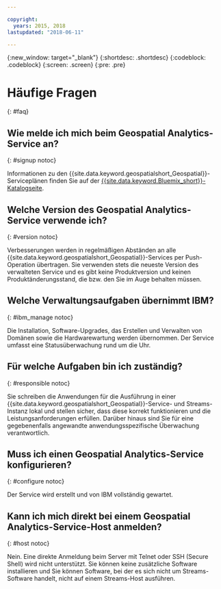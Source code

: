 ```yaml
---

copyright:
  years: 2015, 2018
lastupdated: "2018-06-11"

---
```


<!-- Attribute definitions -->
{:new_window: target="_blank"}
{:shortdesc: .shortdesc}
{:codeblock: .codeblock}
{:screen: .screen}
{:pre: .pre}

# Häufige Fragen
{: #faq}

## Wie melde ich mich beim Geospatial Analytics-Service an?
{: #signup notoc}

Informationen zu den {{site.data.keyword.geospatialshort_Geospatial}}-Serviceplänen finden Sie auf der [{{site.data.keyword.Bluemix_short}}-Katalogseite](https://console.ng.bluemix.net/catalog/services/geospatial-analytics).

## Welche Version des Geospatial Analytics-Service verwende ich?
{: #version notoc}

Verbesserungen werden in regelmäßigen Abständen an alle {{site.data.keyword.geospatialshort_Geospatial}}-Services per Push-Operation übertragen. Sie verwenden stets die neueste Version des verwalteten Service und es gibt keine Produktversion und keinen Produktänderungsstand, die bzw. den Sie im Auge behalten müssen.

## Welche Verwaltungsaufgaben übernimmt IBM?
{: #ibm_manage notoc}

Die Installation, Software-Upgrades, das Erstellen und Verwalten von Domänen sowie die Hardwarewartung werden übernommen. Der Service umfasst eine Statusüberwachung rund um die Uhr.


## Für welche Aufgaben bin ich zuständig?
{: #responsible notoc}

Sie schreiben die Anwendungen für die Ausführung in einer {{site.data.keyword.geospatialshort_Geospatial}}-Service- und Streams-Instanz lokal und stellen sicher, dass diese korrekt funktionieren und die Leistungsanforderungen erfüllen. Darüber hinaus sind Sie für eine gegebenenfalls angewandte anwendungsspezifische Überwachung verantwortlich.


## Muss ich einen Geospatial Analytics-Service konfigurieren?
{: #configure notoc}

Der Service wird erstellt und von IBM vollständig gewartet.

## Kann ich mich direkt bei einem Geospatial Analytics-Service-Host anmelden?
{: #host notoc}

Nein. Eine direkte Anmeldung beim Server mit Telnet oder SSH (Secure Shell) wird nicht unterstützt. Sie können keine zusätzliche Software installieren und Sie können Software, bei der es sich nicht um Streams-Software handelt, nicht auf einem Streams-Host ausführen.
